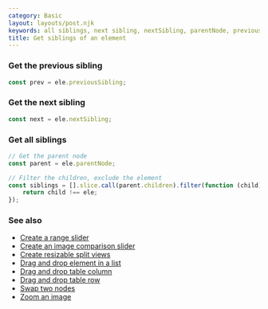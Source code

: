 ```yaml
---
category: Basic
layout: layouts/post.njk
keywords: all siblings, next sibling, nextSibling, parentNode, previous sibling, previousSibling
title: Get siblings of an element
---
```


### Get the previous sibling

```js
const prev = ele.previousSibling;
```

### Get the next sibling

```js
const next = ele.nextSibling;
```

### Get all siblings

```js
// Get the parent node
const parent = ele.parentNode;

// Filter the children, exclude the element
const siblings = [].slice.call(parent.children).filter(function (child) {
    return child !== ele;
});
```

### See also

-   [Create a range slider](/create-a-range-slider)
-   [Create an image comparison slider](/create-an-image-comparison-slider)
-   [Create resizable split views](/create-resizable-split-views)
-   [Drag and drop element in a list](/drag-and-drop-element-in-a-list)
-   [Drag and drop table column](/drag-and-drop-table-column)
-   [Drag and drop table row](/drag-and-drop-table-row)
-   [Swap two nodes](/swap-two-nodes)
-   [Zoom an image](/zoom-an-image)
